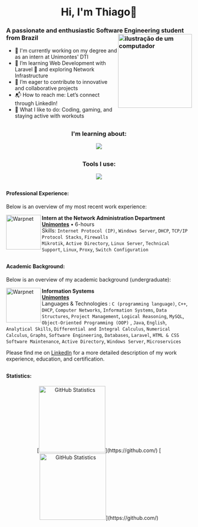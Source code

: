 <link rel="stylesheet" href="https://cdn.jsdelivr.net/gh/devicons/devicon@v2.15.1/devicon.min.css">

<div align="center">
  <h1>Hi, I'm Thiago👋</h1>
</div>

### A passionate and enthusiastic Software Engineering student from Brazil <img src="https://raw.githubusercontent.com/MicaelliMedeiros/micaellimedeiros/master/image/computer-illustration.png" alt="ilustração de um computador" min-width="200px" max-width="200px" width="200px" align="right">

- 🎈 I'm currently working on my degree and as an intern at Unimontes' DTI
- 🍃 I’m learning Web Development with Laravel 🐘 and exploring Network Infrastructure
- 🤝 I’m eager to contribute to innovative and collaborative projects
- 📬 How to reach me: Let’s connect through LinkedIn!
- 🎲 What I like to do: Coding, gaming, and staying active with workouts

##

<h3 align="center">I'm learning about:</h3>

<p align="center">
  <a href="https://skillicons.dev">
    <img src="https://skillicons.dev/icons?i=django,java,py,js,linux,laravel,php,bootstrap,react&perline=4" />
  </a>
</p>

##

<h3 align="center">Tools I use:</h3>

<p align="center">
  <a href="https://skillicons.dev">
    <img src="https://skillicons.dev/icons?i=html,css,c,git,github,grafana,java,linkedin,linux,mysql,replit,visualstudio,eclipse,figma&perline=7" />
  </a>
</p>

##

#### Professional Experience:
Below is an overview of my most recent work experience:

[<img align="left" height="94px" width="94px" alt="Warpnet" src="https://cdn-images-1.medium.com/v2/resize:fit:195/1*Vd5HRW3qppg1IS5egbFeow@2x.jpeg"/>](https://unimontes.br/)
**Intern at the Network Administration Department** \
[**Unimontes**](https://unimontes.br/) • 6-hours \
Skills: `Internet Protocol (IP)`, `Windows Server`, `DHCP`, `TCP/IP Protocol Stacks`, `Firewalls`
<br/> `Mikrotik`, `Active Directory`, `Linux Server`, `Technical Support`, `Linux`, `Proxy`, `Switch Configuration`

##

#### Academic Background:
Below is an overview of my academic background (undergraduate):

[<img align="left" height="94px" width="94px" alt="Warpnet" src="https://cdn-images-1.medium.com/v2/resize:fit:195/1*Vd5HRW3qppg1IS5egbFeow@2x.jpeg"/>](https://unimontes.br/)
**Information Systems** \
[**Unimontes**](https://unimontes.br/) \
Languages & Technologies : `C (programming language)`, `C++`, `DHCP`, `Computer Networks`, `Information Systems`,
`Data Structures`, `Project Management`, `Logical Reasoning`, `MySQL`, `Object-Oriented Programming (OOP)` , `Java`,
`English`, `Analytical Skills`, `Differential and Integral Calculus`, `Numerical Calculus`, `Graphs`, `Software Engineering`, `Databases`, `Laravel`, `HTML & CSS`
`Software Maintenance`, `Active Directory`, `Windows Server`, `Microservices`

Please find me on [LinkedIn](https://www.linkedin.com/in/thiago-rezende-398707248) for a more detailed description of my work experience, education, and certification.

##

#### Statistics:

<div align="center">
  [<img height="180px" alt="GitHub Statistics" src="https://github-readme-stats.vercel.app/api/?username=thiagorezendev&show_icons=true&include_all_commits=true&theme=dark"/>](https://github.com/)
  [<img height="180px" alt="GitHub Statistics" src="https://github-readme-stats.vercel.app/api/top-langs/?username=thiagorezendev&layout=compact&langs_count=7&theme=dark"/>](https://github.com/)
</div>

